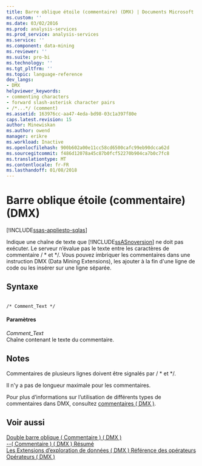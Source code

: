 ```yaml
---
title: Barre oblique étoile (commentaire) (DMX) | Documents Microsoft
ms.custom: ''
ms.date: 03/02/2016
ms.prod: analysis-services
ms.prod_service: analysis-services
ms.service: ''
ms.component: data-mining
ms.reviewer: ''
ms.suite: pro-bi
ms.technology: ''
ms.tgt_pltfrm: ''
ms.topic: language-reference
dev_langs:
- DMX
helpviewer_keywords:
- commenting characters
- forward slash-asterisk character pairs
- /*...*/ (comment)
ms.assetid: 163976cc-aa47-4eda-bd98-03c1a397f80e
caps.latest.revision: 15
author: Minewiskan
ms.author: owend
manager: erikre
ms.workload: Inactive
ms.openlocfilehash: 900b602a00e11cc58cd6500cafc99eb90dcca62d
ms.sourcegitcommit: f486d12078a45c87b0fcf52270b904ca7b0c7fc8
ms.translationtype: MT
ms.contentlocale: fr-FR
ms.lasthandoff: 01/08/2018
---
```

# <a name="slash-star-comment-dmx"></a>Barre oblique étoile (commentaire) (DMX)
[!INCLUDE[ssas-appliesto-sqlas](../includes/ssas-appliesto-sqlas.md)]

  Indique une chaîne de texte que [!INCLUDE[ssASnoversion](../includes/ssasnoversion-md.md)] ne doit pas exécuter. Le serveur n’évalue pas le texte entre les caractères de commentaire / * et \*/. Vous pouvez imbriquer les commentaires dans une instruction DMX (Data Mining Extensions), les ajouter à la fin d'une ligne de code ou les insérer sur une ligne séparée.  
  
## <a name="syntax"></a>Syntaxe  
  
```  
  
/* Comment_Text */  
```  
  
#### <a name="parameters"></a>Paramètres  
 *Comment_Text*  
 Chaîne contenant le texte du commentaire.  
  
## <a name="remarks"></a>Notes   
 Commentaires de plusieurs lignes doivent être signalés par / * et \*/.  
  
 Il n'y a pas de longueur maximale pour les commentaires.  
  
 Pour plus d’informations sur l’utilisation de différents types de commentaires dans DMX, consultez [commentaires &#40; DMX &#41;](../dmx/comments-dmx.md).  
  
## <a name="see-also"></a>Voir aussi  
 [Double barre oblique &#40; Commentaire &#41; &#40; DMX &#41;](../dmx/double-slash-comment-dmx.md)   
 [--&#40; Commentaire &#41; &#40; DMX &#41; Résumé](../dmx/comment-dmx-summary.md)   
 [Les Extensions d’exploration de données &#40; DMX &#41; Référence des opérateurs](../dmx/data-mining-extensions-dmx-operator-reference.md)   
 [Opérateurs &#40; DMX &#41;](../dmx/operators-dmx.md)  
  
  
